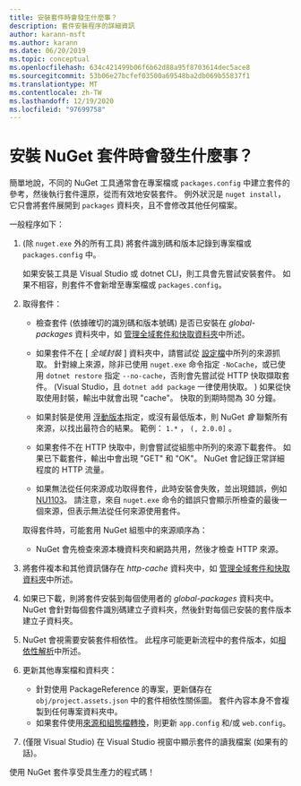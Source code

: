 ```yaml
---
title: 安裝套件時會發生什麼事？
description: 套件安裝程序的詳細資訊
author: karann-msft
ms.author: karann
ms.date: 06/20/2019
ms.topic: conceptual
ms.openlocfilehash: 634c421499b06f6b62d88a95f8703614dec5ace8
ms.sourcegitcommit: 53b06e27bcfef03500a69548ba2db069b55837f1
ms.translationtype: MT
ms.contentlocale: zh-TW
ms.lasthandoff: 12/19/2020
ms.locfileid: "97699758"
---
```

# <a name="what-happens-when-a-nuget-package-is-installed"></a>安裝 NuGet 套件時會發生什麼事？

簡單地說，不同的 NuGet 工具通常會在專案檔或 `packages.config` 中建立套件的參考，然後執行套件還原，從而有效地安裝套件。 例外狀況是 `nuget install`，它只會將套件展開到 `packages` 資料夾，且不會修改其他任何檔案。

一般程序如下：

1. (除 `nuget.exe` 外的所有工具) 將套件識別碼和版本記錄到專案檔或 `packages.config` 中。

   如果安裝工具是 Visual Studio 或 dotnet CLI，則工具會先嘗試安裝套件。 如果不相容，則套件不會新增至專案檔或 `packages.config`。

2. 取得套件：
   - 檢查套件 (依據確切的識別碼和版本號碼) 是否已安裝在 *global-packages* 資料夾中，如 [管理全域套件和快取資料夾](../consume-packages/managing-the-global-packages-and-cache-folders.md)中所述。

   - 如果套件不在 [ *全域封裝* ] 資料夾中，請嘗試從 [設定檔](../consume-packages/Configuring-NuGet-Behavior.md)中所列的來源抓取。 針對線上來源，除非已使用 `nuget.exe` 命令指定 `-NoCache`，或已使用 `dotnet restore` 指定 `--no-cache`，否則會先嘗試從 HTTP 快取擷取套件。  (Visual Studio，且 `dotnet add package` 一律使用快取。 ) 如果從快取使用封裝，輸出中就會出現 "cache"。 快取的到期時間為 30 分鐘。

   - 如果封裝是使用 [浮動版本](../consume-packages/Package-References-in-Project-Files.md#floating-versions)指定，或沒有最低版本，則 NuGet *會* 聯繫所有來源，以找出最符合的結果。
   範例： `1.*` ， `(, 2.0.0]` 。

   - 如果套件不在 HTTP 快取中，則會嘗試從組態中所列的來源下載套件。 如果已下載套件，輸出中會出現 "GET" 和 "OK"。 NuGet 會記錄正常詳細程度的 HTTP 流量。

   - 如果無法從任何來源成功取得套件，此時安裝會失敗，並出現錯誤，例如 [NU1103](../reference/errors-and-warnings/NU1103.md)。 請注意，來自 `nuget.exe` 命令的錯誤只會顯示所檢查的最後一個來源，但表示無法從任何來源使用套件。

   取得套件時，可能套用 NuGet 組態中的來源順序為：

   - NuGet 會先檢查來源本機資料夾和網路共用，然後才檢查 HTTP 來源。

3. 將套件複本和其他資訊儲存在 *http-cache* 資料夾中，如 [管理全域套件和快取資料夾](../consume-packages/managing-the-global-packages-and-cache-folders.md)中所述。

4. 如果已下載，則將套件安裝到每個使用者的 *global-packages* 資料夾中。 NuGet 會針對每個套件識別碼建立子資料夾，然後針對每個已安裝的套件版本建立子資料夾。

5. NuGet 會視需要安裝套件相依性。 此程序可能更新流程中的套件版本，如[相依性解析](../concepts/dependency-resolution.md)中所述。

6. 更新其他專案檔和資料夾：

    - 針對使用 PackageReference 的專案，更新儲存在 `obj/project.assets.json` 中的套件相依性關係圖。 套件內容本身不會複製到任何專案資料夾中。
    - 如果套件使用[來源和組態檔轉換](../create-packages/source-and-config-file-transformations.md)，則更新 `app.config` 和/或 `web.config`。

7. (僅限 Visual Studio) 在 Visual Studio 視窗中顯示套件的讀我檔案 (如果有的話)。

使用 NuGet 套件享受具生產力的程式碼！

